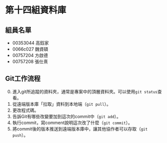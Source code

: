 # 第十四組資料庫

## 組員名單
 - 00353044 高鈺家
 - 0066c027 魏資碩
 - 00757204 方啟德
 - 00757208 張仕熹

## Git工作流程
0. 進入git所追蹤的資料夾，通常是專案中的頂層資料夾。可以使用`git status`查看。
1. 從遠端版本庫「拉取」資料到本地端（`git pull`）。
2. 更改程式碼。
3. 告訴Git有哪些改變要加到這次的commit中（`git add`）。
4. 執行commit，寫comment說明這次改了什麼（`git commit`）。
5. 將commit後的版本推送到遠端版本庫中，讓其他協作者可以存取（`git push`）。
